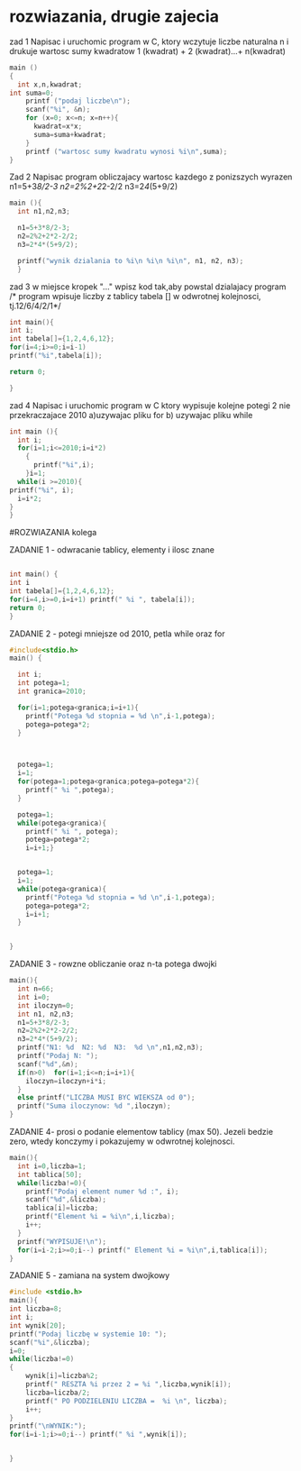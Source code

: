# rozwiazania, drugie zajecia
zad 1
Napisac i uruchomic program w C, ktory wczytuje liczbe naturalna n
i drukuje wartosc sumy kwadratow 1 (kwadrat) + 2 (kwadrat)...+ n(kwadrat)

```c
main ()
{
  int x,n,kwadrat;
int suma=0;
    printf ("podaj liczbe\n");
    scanf("%i", &n);
    for (x=0; x<=n; x=n++){
      kwadrat=x*x;
      suma=suma+kwadrat;
    }
    printf ("wartosc sumy kwadratu wynosi %i\n",suma);
}
```
Zad 2
Napisac program obliczajacy wartosc kazdego z ponizszych wyrazen
n1=5+3*8/2-3
n2=2%2+2*2-2/2
n3=2*4*(5+9/2)

```c
main (){
  int n1,n2,n3;

  n1=5+3*8/2-3;
  n2=2%2+2*2-2/2;
  n3=2*4*(5+9/2);

  printf("wynik dzialania to %i\n %i\n %i\n", n1, n2, n3);
  }
```

zad 3
w miejsce kropek "..." wpisz kod tak,aby powstal dzialajacy program 
/* program wpisuje liczby z tablicy tabela [] w odwrotnej kolejnosci, tj.12/6/4/2/1*/

```c
int main(){
int i;
int tabela[]={1,2,4,6,12};
for(i=4;i>=0;i=i-1)
printf("%i",tabela[i]);

return 0;

}
```
zad 4
Napisac i uruchomic program w C ktory wypisuje kolejne potegi 2 nie przekraczajace 2010
a)uzywajac pliku for
b) uzywajac pliku while

```c
int main (){
  int i;
  for(i=1;i<=2010;i=i*2)
    {
      printf("%i",i);
    }i=1;
  while(i >=2010){
printf("%i", i);
  i=i*2;
}
}
```

#ROZWIAZANIA kolega

ZADANIE 1 - odwracanie tablicy, elementy i ilosc znane

```c

int main() {
int i
int tabela[]={1,2,4,6,12};
for(i=4,i>=0,i=i+1) printf(" %i ", tabela[i]);
return 0;
}
```

ZADANIE 2 - potegi mniejsze od 2010, petla while oraz for

```c
#include<stdio.h>
main() {

  int i;
  int potega=1;
  int granica=2010;

  for(i=1;potega<granica;i=i+1){
    printf("Potega %d stopnia = %d \n",i-1,potega);
    potega=potega*2;
  }



  potega=1;
  i=1;
  for(potega=1;potega<granica;potega=potega*2){
    printf(" %i ",potega);
  } 

  potega=1;
  while(potega<granica){
    printf(" %i ", potega);
    potega=potega*2;
    i=i+1;}


  potega=1;
  i=1;
  while(potega<granica){
    printf("Potega %d stopnia = %d \n",i-1,potega);
    potega=potega*2;
    i=i+1;
  }


}
```
ZADANIE 3 - rowzne obliczanie oraz n-ta potega dwojki

```c
main(){
  int n=66;
  int i=0;
  int iloczyn=0;
  int n1, n2,n3;
  n1=5+3*8/2-3;
  n2=2%2+2*2-2/2;
  n3=2*4*(5+9/2);
  printf("N1: %d  N2: %d  N3:  %d \n",n1,n2,n3);
  printf("Podaj N: ");
  scanf("%d",&n);
  if(n>0)  for(i=1;i<=n;i=i+1){
    iloczyn=iloczyn+i*i;
  }
  else printf("LICZBA MUSI BYC WIEKSZA od 0");
  printf("Suma iloczynow: %d ",iloczyn);
}
```
ZADANIE 4- prosi o podanie elementow tablicy (max 50). Jezeli bedzie zero, wtedy konczymy i pokazujemy w odwrotnej kolejnosci.

```c
main(){
  int i=0,liczba=1;
  int tablica[50];
  while(liczba!=0){
    printf("Podaj element numer %d :", i);
    scanf("%d",&liczba);
    tablica[i]=liczba;
    printf("Element %i = %i\n",i,liczba);
    i++;
  }
  printf("WYPISUJE!\n");
  for(i=i-2;i>=0;i--) printf(" Element %i = %i\n",i,tablica[i]);
}
```

ZADANIE 5 - zamiana na system dwojkowy
```c
#include <stdio.h>
main(){
int liczba=8;
int i;
int wynik[20];
printf("Podaj liczbę w systemie 10: ");
scanf("%i",&liczba);
i=0;
while(liczba!=0)
{
	wynik[i]=liczba%2;
	printf(" RESZTA %i przez 2 = %i ",liczba,wynik[i]);
	liczba=liczba/2;
	printf(" PO PODZIELENIU LICZBA =  %i \n", liczba);
	i++;
}
printf("\nWYNIK:");
for(i=i-1;i>=0;i--) printf(" %i ",wynik[i]);


}

```
